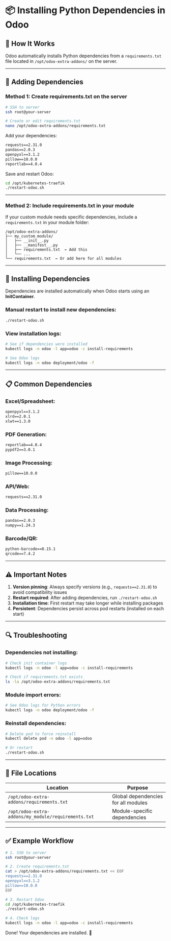 # 📦 Installing Python Dependencies in Odoo

## 🎯 How It Works

Odoo automatically installs Python dependencies from a `requirements.txt` file located in `/opt/odoo-extra-addons/` on the server.

---

## 📝 Adding Dependencies

### **Method 1: Create requirements.txt on the server**

```bash
# SSH to server
ssh root@your-server

# Create or edit requirements.txt
nano /opt/odoo-extra-addons/requirements.txt
```

Add your dependencies:
```txt
requests==2.31.0
pandas==2.0.3
openpyxl==3.1.2
pillow==10.0.0
reportlab==4.0.4
```

Save and restart Odoo:
```bash
cd /opt/kubernetes-traefik
./restart-odoo.sh
```

---

### **Method 2: Include requirements.txt in your module**

If your custom module needs specific dependencies, include a `requirements.txt` in your module folder:

```
/opt/odoo-extra-addons/
├── my_custom_module/
│   ├── __init__.py
│   ├── __manifest__.py
│   ├── requirements.txt  ← Add this
│   └── ...
└── requirements.txt  ← Or add here for all modules
```

---

## 🔄 Installing Dependencies

Dependencies are installed automatically when Odoo starts using an **InitContainer**.

### **Manual restart to install new dependencies:**

```bash
./restart-odoo.sh
```

### **View installation logs:**

```bash
# See if dependencies were installed
kubectl logs -n odoo -l app=odoo -c install-requirements

# See Odoo logs
kubectl logs -n odoo deployment/odoo -f
```

---

## 📋 Common Dependencies

### **Excel/Spreadsheet:**
```txt
openpyxl==3.1.2
xlrd==2.0.1
xlwt==1.3.0
```

### **PDF Generation:**
```txt
reportlab==4.0.4
pypdf2==3.0.1
```

### **Image Processing:**
```txt
pillow==10.0.0
```

### **API/Web:**
```txt
requests==2.31.0
```

### **Data Processing:**
```txt
pandas==2.0.3
numpy==1.24.3
```

### **Barcode/QR:**
```txt
python-barcode==0.15.1
qrcode==7.4.2
```

---

## ⚠️ Important Notes

1. **Version pinning**: Always specify versions (e.g., `requests==2.31.0`) to avoid compatibility issues
2. **Restart required**: After adding dependencies, run `./restart-odoo.sh`
3. **Installation time**: First restart may take longer while installing packages
4. **Persistent**: Dependencies persist across pod restarts (installed on each start)

---

## 🔍 Troubleshooting

### **Dependencies not installing:**

```bash
# Check init container logs
kubectl logs -n odoo -l app=odoo -c install-requirements

# Check if requirements.txt exists
ls -la /opt/odoo-extra-addons/requirements.txt
```

### **Module import errors:**

```bash
# See Odoo logs for Python errors
kubectl logs -n odoo deployment/odoo -f
```

### **Reinstall dependencies:**

```bash
# Delete pod to force reinstall
kubectl delete pod -n odoo -l app=odoo

# Or restart
./restart-odoo.sh
```

---

## 📂 File Locations

| Location | Purpose |
|----------|---------|
| `/opt/odoo-extra-addons/requirements.txt` | Global dependencies for all modules |
| `/opt/odoo-extra-addons/my_module/requirements.txt` | Module-specific dependencies |

---

## ✅ Example Workflow

```bash
# 1. SSH to server
ssh root@your-server

# 2. Create requirements.txt
cat > /opt/odoo-extra-addons/requirements.txt << EOF
requests==2.31.0
openpyxl==3.1.2
pillow==10.0.0
EOF

# 3. Restart Odoo
cd /opt/kubernetes-traefik
./restart-odoo.sh

# 4. Check logs
kubectl logs -n odoo -l app=odoo -c install-requirements
```

Done! Your dependencies are installed. 🎉
